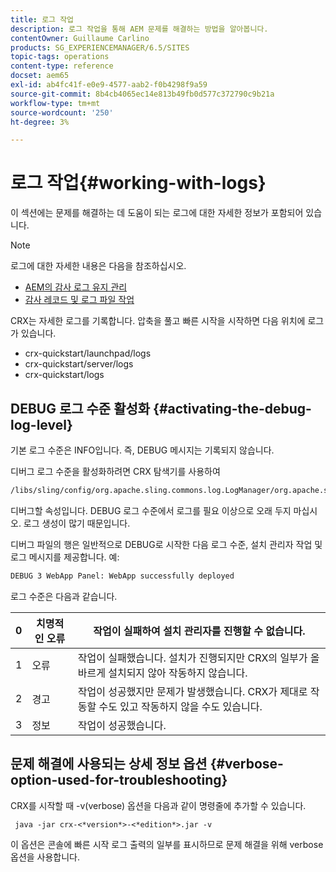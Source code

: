 ```yaml
---
title: 로그 작업
description: 로그 작업을 통해 AEM 문제를 해결하는 방법을 알아봅니다.
contentOwner: Guillaume Carlino
products: SG_EXPERIENCEMANAGER/6.5/SITES
topic-tags: operations
content-type: reference
docset: aem65
exl-id: ab4fc41f-e0e9-4577-aab2-f0b4298f9a59
source-git-commit: 8b4cb4065ec14e813b49fb0d577c372790c9b21a
workflow-type: tm+mt
source-wordcount: '250'
ht-degree: 3%

---
```


# 로그 작업{#working-with-logs}

이 섹션에는 문제를 해결하는 데 도움이 되는 로그에 대한 자세한 정보가 포함되어 있습니다.

>[!NOTE]
>
>로그에 대한 자세한 내용은 다음을 참조하십시오.
>
>* [AEM의 감사 로그 유지 관리](/help/sites-administering/operations-audit-log.md)
>* [감사 레코드 및 로그 파일 작업](/help/sites-deploying/monitoring-and-maintaining.md#working-with-audit-records-and-log-files)

CRX는 자세한 로그를 기록합니다. 압축을 풀고 빠른 시작을 시작하면 다음 위치에 로그가 있습니다.

* crx-quickstart/launchpad/logs
* crx-quickstart/server/logs
* crx-quickstart/logs

## DEBUG 로그 수준 활성화 {#activating-the-debug-log-level}

기본 로그 수준은 INFO입니다. 즉, DEBUG 메시지는 기록되지 않습니다.

디버그 로그 수준을 활성화하려면 CRX 탐색기를 사용하여

```xml
/libs/sling/config/org.apache.sling.commons.log.LogManager/org.apache.sling.commons.log.level
```

디버그할 속성입니다. DEBUG 로그 수준에서 로그를 필요 이상으로 오래 두지 마십시오. 로그 생성이 많기 때문입니다.

디버그 파일의 행은 일반적으로 DEBUG로 시작한 다음 로그 수준, 설치 관리자 작업 및 로그 메시지를 제공합니다. 예:

```xml
DEBUG 3 WebApp Panel: WebApp successfully deployed
```

로그 수준은 다음과 같습니다.

| 0 | 치명적인 오류 | 작업이 실패하여 설치 관리자를 진행할 수 없습니다. |
|---|---|---|
| 1 | 오류 | 작업이 실패했습니다. 설치가 진행되지만 CRX의 일부가 올바르게 설치되지 않아 작동하지 않습니다. |
| 2 | 경고 | 작업이 성공했지만 문제가 발생했습니다. CRX가 제대로 작동할 수도 있고 작동하지 않을 수도 있습니다. |
| 3 | 정보 | 작업이 성공했습니다. |

## 문제 해결에 사용되는 상세 정보 옵션 {#verbose-option-used-for-troubleshooting}

CRX를 시작할 때 -v(verbose) 옵션을 다음과 같이 명령줄에 추가할 수 있습니다.

` java -jar crx-<*version*>-<*edition*>.jar -v`

이 옵션은 콘솔에 빠른 시작 로그 출력의 일부를 표시하므로 문제 해결을 위해 verbose 옵션을 사용합니다.
